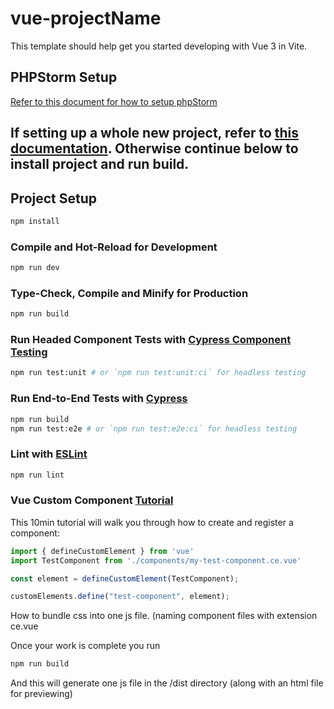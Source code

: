 # vue-projectName

This template should help get you started developing with Vue 3 in Vite.

## PHPStorm Setup
[Refer to this document for how to setup phpStorm](https://neoncrm.atlassian.net/wiki/spaces/PROD/pages/3233612415/VueJS+3+research+document#%F0%9F%9F%A2IntelliJ-PHPStorm-Setup)

## If setting up a whole new project, refer to [this documentation](https://neoncrm.atlassian.net/wiki/spaces/PROD/pages/3233612415/VueJS+3+research+document#%F0%9F%9F%A2Setup). Otherwise continue below to install project and run build.



## Project Setup

```sh
npm install
```

### Compile and Hot-Reload for Development

```sh
npm run dev
```

### Type-Check, Compile and Minify for Production

```sh
npm run build
```

### Run Headed Component Tests with [Cypress Component Testing](https://on.cypress.io/component)

```sh
npm run test:unit # or `npm run test:unit:ci` for headless testing
```

### Run End-to-End Tests with [Cypress](https://www.cypress.io/)

```sh
npm run build
npm run test:e2e # or `npm run test:e2e:ci` for headless testing
```

### Lint with [ESLint](https://eslint.org/)

```sh
npm run lint
```

### Vue Custom Component [Tutorial](https://www.youtube.com/watch?v=1w24B1f1Rmo)
This 10min tutorial will walk you through how to create and register a component:
```js
import { defineCustomElement } from 'vue'
import TestComponent from './components/my-test-component.ce.vue'

const element = defineCustomElement(TestComponent);

customElements.define("test-component", element);
```
How to bundle css into one js file. (naming component files with extension ce.vue

Once your work is complete you run
```sh
npm run build
```
And this will generate one js file in the /dist directory (along with an html file for previewing)

